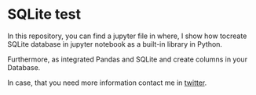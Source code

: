 # SQLite test

In this repository, you can find a jupyter file in where, I show how tocreate SQLite database in jupyter notebook as a built-in library in Python. 

Furthermore, as integrated Pandas and SQLite and create columns in your Database. 

In case, that you need more information contact me in [twitter](https://twitter.com/wdiazplus). 

